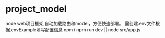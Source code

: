 # project_model
node web项目框架,自动加载路由和model，方便快速部署。
需创建.env文件根据.envExample填写配置信息
npm i
npm run dev || node src/app.js
